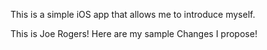 This is a simple iOS app that allows me to introduce myself.

This is Joe Rogers! Here are my sample Changes I propose!

